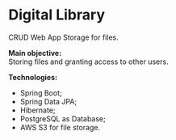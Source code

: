 # Digital Library

CRUD Web App Storage for files.

__Main objective:__ <br/>
Storing files and granting access to other users.

__Technologies:__ 
* Spring Boot;
* Spring Data JPA;
* Hibernate;
* PostgreSQL as Database; 
* AWS S3 for file storage.
